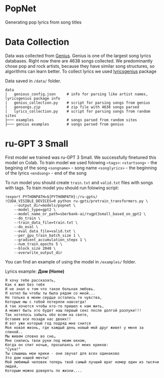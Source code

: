 # PopNet
Generating pop lyrics from song titles

# Data Collection

Data was collected from [Genius](https://genius.com/). Genius is one of the largest song lyrics databases. Right now there are 4638 songs collected.
We predominantly chose pop and rock artists, because they have similar song structures, so algorithms can learn better.
To collect lyrics we used [lyricsgenius](https://github.com/johnwmillr/lyricsgenius) package

Data saved in `/data/` folder. 
```
data
|   genious_config.json     # info for parsing like artist names, lyricsgenius package info
|   genius_collection.py    # script for parsing songs from genius
|   gensongs.zip            # zip file with 4638 songs parsed
|   lyrics_collection.py    # script for parsing songs from random sites
├─── examples               # songs parsed from random sites
├─── genius examples        # songs parsed from genius
```

# ru-GPT 3 Small

First model we trained was ru-GPT 3 Small. We successfully finetuned this model on Colab.
To train model we used folowing `<tags>`:
`<startsong>` - the begining of the song
`<songname>` - song name
`<songlyrics>` - the beginning of the lyrics
`<endsong>` - end of the song

To run model you should create `train.txt` and `valid.txt` files with songs with tags.
To train model you should run folowing script:
```
!export PYTHONPATH=${PYTHONPATH}:/ru-gpts/
!CUDA_VISIBLE_DEVICES=0 python ru-gpts/pretrain_transformers.py \
    --output_dir=models/popnet \
    --model_type=gpt2 \
    --model_name_or_path=sberbank-ai/rugpt3small_based_on_gpt2 \
    --do_train \
    --train_data_file=train.txt \
    --do_eval \
    --eval_data_file=valid.txt \
    --per_gpu_train_batch_size 1 \
    --gradient_accumulation_steps 1 \
    --num_train_epochs 5 \
    --block_size 2048 \
    --overwrite_output_dir
```

You can find an example of using the model in `/examples/` folder.

Lyrics example:
**Дом (Home)**
```
Я хочу тебе рассказать, 
Как я жил без тебя 
И не знал о том что такое больная любовь. 
Я хотел бы чтобы ты была рядом со мной... 
Но только в моем сердце остались те чувства,
Которые мы с тобой потеряли навсегда! 
А так хочется чтобы кто-то пришел к нам жить,
А может быть это будет наш первый секс после долгой разлуки!!! 
Так хотелось забыть обо всем на свете,
Оставив все позади нас двоих!! 
И вот уже который год подряд мне снится 
Моя новая жизнь, где каждый день новый мой друг живет у меня за спиной.. 
Мы живем словно во сне… 
Мне снились твои руки под моим окном, 
Когда он спит ночью, просыпаясь от моих криков: 
"Сука!" 
Ты слышишь мои крики - они звучат для всех одинаково
Это дом нашей мечты! 
Мой любимый человек теперь твой самый лучший враг номер один из тысячи людей,
Которым можно доверять по жизни....
```
